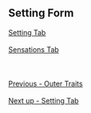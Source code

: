 ## Setting Form ##
[Setting Tab](Setting_Tab.md) <br/><br/>
[Sensations Tab](Sensations_Tab.md) <br/><br/>
 <br/><br/>
[Previous - Outer Traits](Outer_Traits.md) <br/><br/>
[Next up - Setting Tab](Setting_Tab.md)
